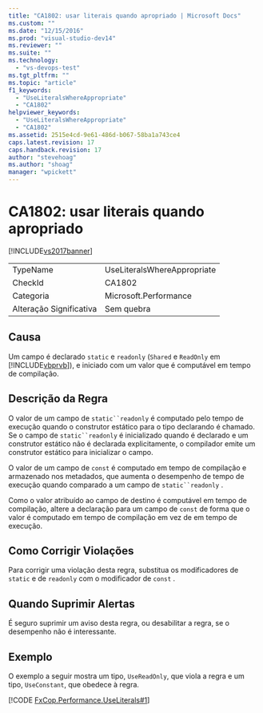 ```yaml
---
title: "CA1802: usar literais quando apropriado | Microsoft Docs"
ms.custom: ""
ms.date: "12/15/2016"
ms.prod: "visual-studio-dev14"
ms.reviewer: ""
ms.suite: ""
ms.technology: 
  - "vs-devops-test"
ms.tgt_pltfrm: ""
ms.topic: "article"
f1_keywords: 
  - "UseLiteralsWhereAppropriate"
  - "CA1802"
helpviewer_keywords: 
  - "UseLiteralsWhereAppropriate"
  - "CA1802"
ms.assetid: 2515e4cd-9e61-486d-b067-58ba1a743ce4
caps.latest.revision: 17
caps.handback.revision: 17
author: "stevehoag"
ms.author: "shoag"
manager: "wpickett"
---
```

# CA1802: usar literais quando apropriado
[!INCLUDE[vs2017banner](../code-quality/includes/vs2017banner.md)]

|||  
|-|-|  
|TypeName|UseLiteralsWhereAppropriate|  
|CheckId|CA1802|  
|Categoria|Microsoft.Performance|  
|Alteração Significativa|Sem quebra|  
  
## Causa  
 Um campo é declarado `static` e `readonly` \(`Shared` e `ReadOnly` em [!INCLUDE[vbprvb](../code-quality/includes/vbprvb_md.md)]\), e iniciado com um valor que é computável em tempo de compilação.  
  
## Descrição da Regra  
 O valor de um campo de `static``readonly` é computado pelo tempo de execução quando o construtor estático para o tipo declarando é chamado.  Se o campo de `static``readonly` é inicializado quando é declarado e um construtor estático não é declarada explicitamente, o compilador emite um construtor estático para inicializar o campo.  
  
 O valor de um campo de `const` é computado em tempo de compilação e armazenado nos metadados, que aumenta o desempenho de tempo de execução quando comparado a um campo de `static``readonly` .  
  
 Como o valor atribuído ao campo de destino é computável em tempo de compilação, altere a declaração para um campo de `const` de forma que o valor é computado em tempo de compilação em vez de em tempo de execução.  
  
## Como Corrigir Violações  
 Para corrigir uma violação desta regra, substitua os modificadores de `static` e de `readonly` com o modificador de `const` .  
  
## Quando Suprimir Alertas  
 É seguro suprimir um aviso desta regra, ou desabilitar a regra, se o desempenho não é interessante.  
  
## Exemplo  
 O exemplo a seguir mostra um tipo, `UseReadOnly`, que viola a regra e um tipo, `UseConstant`, que obedece à regra.  
  
 [!CODE [FxCop.Performance.UseLiterals#1](../CodeSnippet/VS_Snippets_CodeAnalysis/FxCop.Performance.UseLiterals#1)]